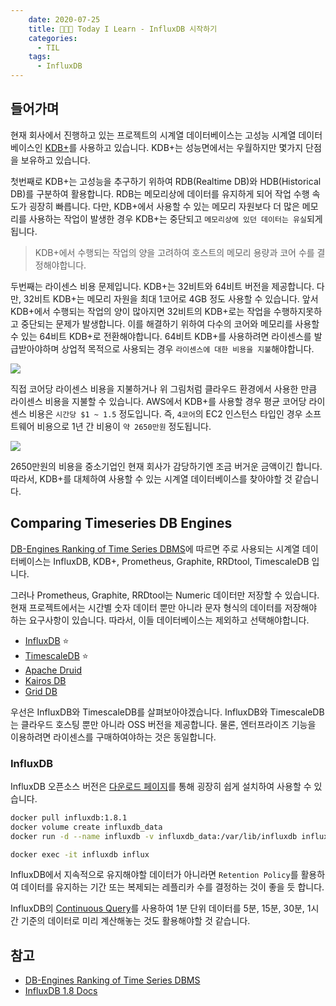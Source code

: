 ```yaml
---
    date: 2020-07-25
    title: 👨🏽‍💻 Today I Learn - InfluxDB 시작하기
    categories:
      - TIL
    tags:
      - InfluxDB
---
```


## 들어가며  
현재 회사에서 진행하고 있는 프로젝트의 시계열 데이터베이스는 고성능 시계열 데이터베이스인 [KDB+](https://kx.com/)를 사용하고 있습니다. KDB+는 성능면에서는 우월하지만 몇가지 단점을 보유하고 있습니다.

첫번째로 KDB+는 고성능을 추구하기 위하여 RDB(Realtime DB)와 HDB(Historical DB)를 구분하여 활용합니다. RDB는 메모리상에 데이터를 유지하게 되어 작업 수행 속도가 굉장히 빠릅니다. 다만, KDB+에서 사용할 수 있는 메모리 자원보다 더 많은 메모리를 사용하는 작업이 발생한 경우 KDB+는 중단되고 `메모리상에 있던 데이터는 유실`되게 됩니다.

> KDB+에서 수행되는 작업의 양을 고려하여 호스트의 메모리 용량과 코어 수를 결정해야합니다.

두번째는 라이센스 비용 문제입니다. KDB+는 32비트와 64비트 버전을 제공합니다. 다만, 32비트 KDB+는 메모리 자원을 최대 1코어로 4GB 정도 사용할 수 있습니다. 앞서 KDB+에서 수행되는 작업의 양이 많아지면 32비트의 KDB+로는 작업을 수행하지못하고 중단되는 문제가 발생합니다. 이를 해결하기 위하여 다수의 코어와 메모리를 사용할 수 있는 64비트 KDB+로 전환해야합니다. 64비트 KDB+를 사용하려면 라이센스를 발급받아야하며 상업적 목적으로 사용되는 경우 `라이센스에 대한 비용을 지불`해야합니다.

![](/TIL/images/aws-marketplace-kdb+-pricing.png)

직접 코어당 라이센스 비용을 지불하거나 위 그림처럼 클라우드 환경에서 사용한 만큼 라이센스 비용을 지불할 수 있습니다. AWS에서 KDB+를 사용할 경우 평균 코어당 라이센스 비용은 `시간당 $1 ~ 1.5` 정도입니다. 즉, `4코어`의 EC2 인스턴스 타입인 경우 소프트웨어 비용으로 1년 간 비용이 `약 2650만원` 정도됩니다.

![](/TIL/images/aws-marketplace-kdb+-pricing-exchange.png)

2650만원의 비용을 중소기업인 현재 회사가 감당하기엔 조금 버거운 금액이긴 합니다. 따라서, KDB+를 대체하여 사용할 수 있는 시계열 데이터베이스를 찾아야할 것 같습니다.

## Comparing Timeseries DB Engines
[DB-Engines Ranking of Time Series DBMS](https://db-engines.com/en/ranking/time+series+dbms)에 따르면 주로 사용되는 시계열 데이터베이스는 InfluxDB, KDB+, Prometheus, Graphite, RRDtool, TimescaleDB 입니다.

그러나 Prometheus, Graphite, RRDtool는 Numeric 데이터만 저장할 수 있습니다. 현재 프로젝트에서는 시간별 숫자 데이터 뿐만 아니라 문자 형식의 데이터를 저장해야 하는 요구사항이 있습니다. 따라서, 이들 데이터베이스는 제외하고 선택해야합니다.

- [InfluxDB](https://www.influxdata.com/) ⭐️
- [TimescaleDB](https://www.timescale.com/) ⭐️
- [Apache Druid](https://druid.apache.org/)  
- [Kairos DB](https://github.com/kairosdb/kairosdb)
- [Grid DB](https://griddb.net/en/)

우선은 InfluxDB와 TimescaleDB를 살펴보아야겠습니다. InfluxDB와 TimescaleDB는 클라우드 호스팅 뿐만 아니라 OSS 버전을 제공합니다. 물론, 엔터프라이즈 기능을 이용하려면 라이센스를 구매하여야하는 것은 동일합니다.

### InfluxDB
InfluxDB 오픈소스 버전은 [다운로드 페이지](https://portal.influxdata.com/downloads/)를 통해 굉장히 쉽게 설치하여 사용할 수 있습니다.

```zsh
docker pull influxdb:1.8.1
docker volume create influxdb_data
docker run -d --name influxdb -v influxdb_data:/var/lib/influxdb influxdb:1.8.1

docker exec -it influxdb influx
```

InfluxDB에서 지속적으로 유지해야할 데이터가 아니라면 `Retention Policy`를 활용하여 데이터를 유지하는 기간 또는 복제되는 레플리카 수를 결정하는 것이 좋을 듯 합니다.

InfluxDB의 [Continuous Query](https://docs.influxdata.com/influxdb/v1.8/query_language/continuous_queries/)를 사용하여 1분 단위 데이터를 5분, 15분, 30분, 1시간 기준의 데이터로 미리 계산해놓는 것도 활용해야할 것 같습니다.

## 참고
- [DB-Engines Ranking of Time Series DBMS](https://db-engines.com/en/ranking/time+series+dbms)
- [InfluxDB 1.8 Docs](https://docs.influxdata.com/influxdb/v1.8/)
